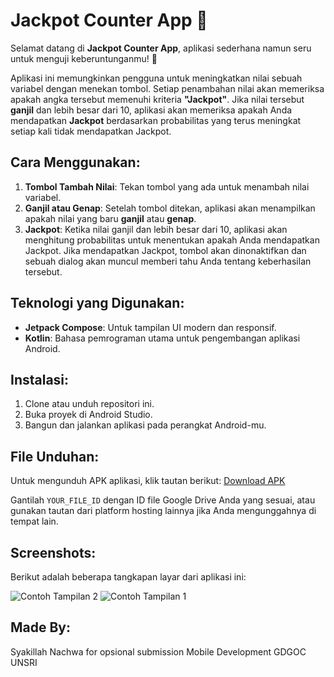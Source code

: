 # Jackpot Counter App 🎉

Selamat datang di **Jackpot Counter App**, aplikasi sederhana namun seru untuk menguji keberuntunganmu! 🎰

Aplikasi ini memungkinkan pengguna untuk meningkatkan nilai sebuah variabel dengan menekan tombol. Setiap penambahan nilai akan memeriksa apakah angka tersebut memenuhi kriteria **"Jackpot"**. Jika nilai tersebut **ganjil** dan lebih besar dari 10, aplikasi akan memeriksa apakah Anda mendapatkan **Jackpot** berdasarkan probabilitas yang terus meningkat setiap kali tidak mendapatkan Jackpot.

## Cara Menggunakan:
1. **Tombol Tambah Nilai**: Tekan tombol yang ada untuk menambah nilai variabel.
2. **Ganjil atau Genap**: Setelah tombol ditekan, aplikasi akan menampilkan apakah nilai yang baru **ganjil** atau **genap**.
3. **Jackpot**: Ketika nilai ganjil dan lebih besar dari 10, aplikasi akan menghitung probabilitas untuk menentukan apakah Anda mendapatkan Jackpot. Jika mendapatkan Jackpot, tombol akan dinonaktifkan dan sebuah dialog akan muncul memberi tahu Anda tentang keberhasilan tersebut.

## Teknologi yang Digunakan:
- **Jetpack Compose**: Untuk tampilan UI modern dan responsif.
- **Kotlin**: Bahasa pemrograman utama untuk pengembangan aplikasi Android.

## Instalasi:
1. Clone atau unduh repositori ini.
2. Buka proyek di Android Studio.
3. Bangun dan jalankan aplikasi pada perangkat Android-mu.

## File Unduhan:
Untuk mengunduh APK aplikasi, klik tautan berikut:
[Download APK](https://drive.google.com/file/d/1Mbivhx-3I3baXiaXdO5bVEiYPUhdS_ZJ/view?usp=drive_link)

Gantilah `YOUR_FILE_ID` dengan ID file Google Drive Anda yang sesuai, atau gunakan tautan dari platform hosting lainnya jika Anda mengunggahnya di tempat lain.

## Screenshots:
Berikut adalah beberapa tangkapan layar dari aplikasi ini:

![Contoh Tampilan 2](https://drive.google.com/uc?id=1tyYtGrMawl9DmDN16Y1H0rGgntwLYBgi)
![Contoh Tampilan 1](https://drive.google.com/uc?id=1oAjcj5zfMbNJonC9dAKYXVXM_0W4gOpN)

## Made By:
Syakillah Nachwa for opsional submission Mobile Development GDGOC UNSRI
